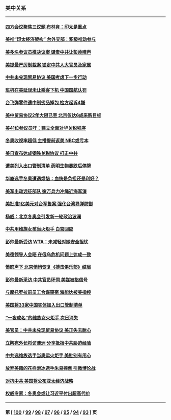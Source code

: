 ### 美中关系
---
#### [四方会议聚焦三议题 布林肯：印太是重点](../../pages/nf1412576/n13569028.md) 
#### [美推“印太经济架构” 台外交部：积极推动参与](../../pages/nf1412576/n13568025.md) 
#### [美多名参议员推决议案 谴责中共让彭帅噤声](../../pages/nf1412576/n13568122.md) 
#### [美提最严厉制裁案 锁定中共人大官员及家属](../../pages/nf1412576/n13567974.md) 
#### [中共未兑现贸易协议 美国考虑下一步行动](../../pages/nf1412576/n13566431.md) 
#### [班机在美延误未让乘客下机 中国国航认罚](../../pages/nf1412576/n13566387.md) 
#### [台飞弹零件遭中制劣品掉包 检方起诉4嫌](../../pages/nf1412576/n13565926.md) 
#### [美中贸易协议2年大限已至 北京仅达6成采购目标](../../pages/nf1412576/n13565469.md) 
#### [美41位参议员吁：建立全面对华关税程序](../../pages/nf1412576/n13565461.md) 
#### [冬奥收视率超低 主播提前返美 NBC或亏本](../../pages/nf1412576/n13563491.md) 
#### [美日宣布达成钢铁关税协议 打击中共](../../pages/nf1412576/n13562797.md) 
#### [遭美列入出口管制清单 药明生物暴跌后停牌](../../pages/nf1412576/n13562604.md) 
#### [华裔选手冬奥遭遇烦恼：血统是负担还是利好？](../../pages/nf1412576/n13562184.md) 
#### [美军出动远征部队 逾万兵力冲绳近海军演](../../pages/nf1412576/n13562325.md) 
#### [美批准1亿美元对台军售案 强化台湾导弹防御](../../pages/nf1412576/n13562043.md) 
#### [杨威：北京冬奥会引发新一轮政治波澜](../../pages/nf1412576/n13561885.md) 
#### [中共用维族女孩当火炬手 白宫回应](../../pages/nf1412576/n13561822.md) 
#### [彭帅最新受访 WTA：未减轻对她安全担忧](../../pages/nf1412576/n13561444.md) 
#### [美德领导人会晤 在俄乌危机问题上达成一致](../../pages/nf1412576/n13561390.md) 
#### [愤怒声下 北京悄悄恢复《搏击俱乐部》结局](../../pages/nf1412576/n13561356.md) 
#### [彭帅最新采访 中共官员环伺 美媒被掐信号](../../pages/nf1412576/n13561368.md) 
#### [与摩托罗拉前员工合谋窃密 海能达被美指控](../../pages/nf1412576/n13561333.md) 
#### [美国将33家中国实体加入出口管制清单](../../pages/nf1412576/n13561089.md) 
#### [“一夜成名”的维族女火炬手 次日消失](../../pages/nf1412576/n13561199.md) 
#### [美官员：中共未兑现贸易协议 美正失去耐心](../../pages/nf1412576/n13560827.md) 
#### [立陶宛外长将访澳洲 分享抵挡中共胁迫经验](../../pages/nf1412576/n13560593.md) 
#### [中共选维族选手当奥运火炬手 美批别有用心](../../pages/nf1412576/n13559004.md) 
#### [放弃美籍的花样滑冰选手朱易摔倒 引微博论战](../../pages/nf1412576/n13558894.md) 
#### [对抗中共 美国将公布亚太经济战略](../../pages/nf1412576/n13558807.md) 
#### [权威专家：冬奥会或让习近平付出超高代价](../../pages/nf1412576/n13556047.md) 

---
#### 第 [ [100](./100.md) / [99](./99.md) / [98](./98.md) / [97](./97.md) / [96](./96.md) / [95](./95.md) / [94](./94.md) / [93](./93.md) ] 页
